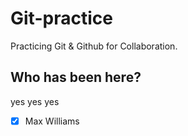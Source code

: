 # Git-practice

Practicing Git &amp; Github for Collaboration.

## Who has been here?

yes yes yes

- [x] Max Williams

